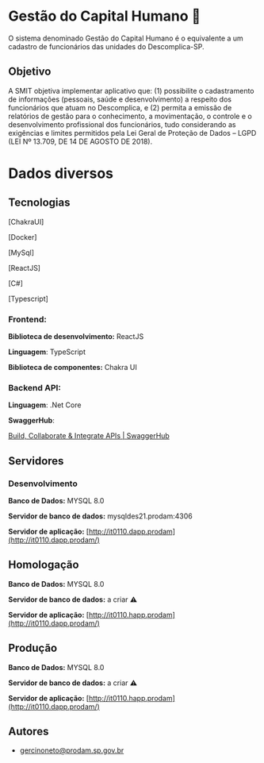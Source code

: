 # Gestão do Capital Humano 👫

O sistema denominado Gestão do Capital Humano é o equivalente a um cadastro de funcionários das unidades do Descomplica-SP.

## Objetivo

A SMIT objetiva implementar aplicativo que: (1) possibilite o cadastramento de informações (pessoais, saúde e desenvolvimento) a respeito dos funcionários que atuam no Descomplica, e (2) permita a emissão de relatórios de gestão para o conhecimento, a movimentação, o controle e o desenvolvimento profissional dos funcionários, tudo considerando as exigências e limites permitidos pela Lei Geral de Proteção de Dados – LGPD (LEI Nº 13.709, DE 14 DE AGOSTO DE 2018).


# Dados diversos

## Tecnologias

<!-- ![ChakraUI](https://raw.githubusercontent.com/chakra-ui/chakra-ui/main/logo/logo-colored@2x.png?raw=true)

![Docker](https://cdn-icons-png.flaticon.com/512/919/919853.png)

![MySql](https://cdn-icons-png.flaticon.com/512/919/919836.png)

![ReactJS](https://cdn-icons-png.flaticon.com/512/1126/1126012.png)

![C#](https://cdn-icons-png.flaticon.com/512/6132/6132221.png)

![Typescript](https://cdn-icons-png.flaticon.com/512/5968/5968381.png) -->

[ChakraUI]

[Docker]

[MySql]

[ReactJS]

[C#]

[Typescript]

### Frontend:

**Biblioteca de desenvolvimento:** ReactJS

**Linguagem**: TypeScript

**Biblioteca de componentes:** Chakra UI 

### Backend API:

**Linguagem**: .Net Core

**SwaggerHub**:

[Build, Collaborate & Integrate APIs | SwaggerHub](https://app.swaggerhub.com/apis/gercino-luiz/gch-descomplicasp/1.0.0#/unidades/buscaunidades)

## Servidores

### Desenvolvimento

**Banco de Dados:** MYSQL 8.0

**Servidor de banco de dados:** mysqldes21.prodam:4306

**Servidor de aplicação:** [http://it0110.dapp.prodam](http://it0110.dapp.prodam/)

## Homologação

**Banco de Dados:** MYSQL 8.0

**Servidor de banco de dados:** a criar ⚠️

**Servidor de aplicação:** [http://it0110.happ.prodam](http://it0110.dapp.prodam/)

## Produção

**Banco de Dados:** MYSQL 8.0

**Servidor de banco de dados:**  a criar ⚠️

**Servidor de aplicação:** [http://it0110.happ.prodam](http://it0110.dapp.prodam/)

## Autores

- [gercinoneto@prodam.sp.gov.br](mailto:gercinoneto@prodam.sp.gov.br)
